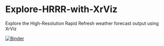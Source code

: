 # Explore-HRRR-with-XrViz
Explore the High-Resolution Rapid Refresh weather forecast output using XrViz

[![Binder](https://aws-uswest2-binder.pangeo.io/badge_logo.svg)](https://aws-uswest2-binder.pangeo.io/v2/gh/rsignell-usgs/Explore-HRRR-with-XrViz/master?filepath=Explore-HRRR-with-XrViz.ipynb)

